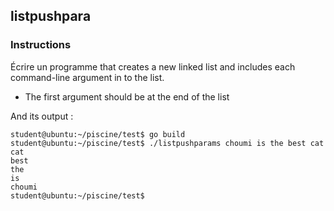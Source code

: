 ## listpushpara

### Instructions

Écrire un programme that creates a new linked list and includes each command-line argument in to the list.

- The first argument should be at the end of the list

And its output :

```console
student@ubuntu:~/piscine/test$ go build
student@ubuntu:~/piscine/test$ ./listpushparams choumi is the best cat
cat
best
the
is
choumi
student@ubuntu:~/piscine/test$
```
